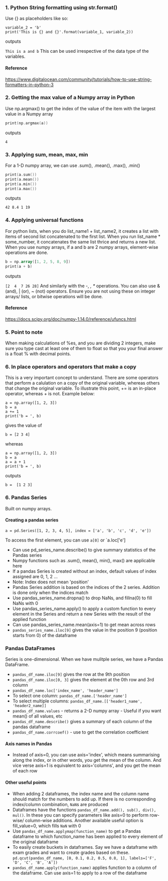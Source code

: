 
### 1. Python String formatting using str.format()
Use {} as placeholders like so:
```variable_1 = 'a'
variable_2 = 'b'
print('This is {} and {}'.format(variable_1, variable_2))
```
outputs

`This is a and b`
This can be used irrespective of the data type of the variables.

#### Reference<br/>
https://www.digitalocean.com/community/tutorials/how-to-use-string-formatters-in-python-3

### 2. Getting the max value of a Numpy array in Python
Use np.argmax() to get the index of the value of the item with the largest value in a Numpy array
```a = np.array([1, 2, 2, 18, 19])
print(np.argmax(a))
```
outputs

`4`

### 3. Applying sum, mean, max, min
For a 1-D numpy array, we can use .sum(), .mean(), .max(), .min()
```a = np.array([1, 2, 2, 18, 19])
print(a.sum())
print(a.mean())
print(a.min())
print(a.max())
```
outputs

`42
8.4
1
19`

### 4. Applying universal functions
For python lists, when you do list_name1 + list_name2, it creates a list with items of second list concatenated to the first list. When you run list_name * some_number, it concatenates the same list thrice and returns a new list.
When you use numpy arrays, if a and b are 2 numpy arrays, element-wise operations are done.
```a = np.array([1, 2, 2, 18, 19])
b = np.array([1, 2, 5, 8, 9])
print(a + b)
```
outputs

`[2  4  7 26 28]`
And similarly with the -, *, \** operations. You can also use & (and), | (or), ~ (not) operators. Ensure you are not using these on integer arrays/ lists, or bitwise operations will be done.

#### Reference
https://docs.scipy.org/doc/numpy-1.14.0/reference/ufuncs.html

### 5. Point to note
When making calculations of %es, and you are dividing 2 integers, make sure you type cast at least one of them to float so that you your final answer is a float % with decimal points.

### 6. In place operators and operators that make a copy
This is a very important concept to understand. There are some operators that perform a calulation on a copy of the original variable, whereas others that change the original variable. To illustrate this point, += is an in-place operator, whereas + is not. Example below:
```
a = np.array([1, 2, 3])
b = a
a += 1
print('b = ', b)
```
gives the value of 
```
b = [2 3 4]
```
whereas
```
a = np.array([1, 2, 3])
b = a
a = a + 1
print('b = ', b)
```
outputs
```
b =  [1 2 3]
```
### 6. Pandas Series 
Built on numpy arrays.
#### Creating a pandas series
  ```
  a = pd.Series([1, 2, 3, 4, 5], index = ['a', 'b', 'c', 'd', 'e'])
  ```
  To access the first element, you can use `a[0]` or `a.loc['e']
- Can use pd_series_name.describe() to give summary statistics of the Pandas series
- Numpy functions such as .sum(), mean(), min(), max() are applicable here 
- If a pandas Series is created without an index, default values of index assigned are 0, 1, 2 ... 
- Note: Index does not mean 'position'
- Pandas Series addition is based on the indices of the 2 series. Addition is done only when the indices match
- Use pandas_series_name.dropna() to drop NaNs, and fillna(0) to fill NaNs with 0
- Use pandas_series_name.apply() to apply a custom function to every element in the Series and return a new Series with the result of the applied function
- Can use pandas_series_name.mean(axis=1) to get mean across rows
- `pandas_series_name.iloc[9]` gives the value in the position 9 (position starts from 0) of the dataframe

### Pandas DataFrames
Series is one-dimensional. When we have mulitple series, we have a Pandas DataFrame.
- `pandas_df_name.iloc[9]` gives the row at the 9th position 
- `pandas_df_name.iloc[0, 3]` gives the element at the 0th row and 3rd column
- `pandas_df_name.loc['index_name', 'header_name']`
- To select one column: `pandas_df_name.['header_name']`
- To select multiple columns: `pandas_df_name.[['header1_name', 'header2_name]]`
- `pandas_df_name.values` - returns a 2-D numpy array - Useful if you want mean() of all values, etc
- `pandas_df_name.describe()` gives a summary of each column of the pandas dataframe
- `pandas_df_name.corrcoef()` - use to get the correlation coefficient

#### Axis names in Pandas
- Instead of axis=0, you can use axis='index', which means summarising along the index, or in other words, you get the mean of the column.
And vice verse axis=1 is equivalent to axis='columns', and you get the mean of each row

#### Other useful points
- When adding 2 dataframes, the index name and the column name should match for the numbers to add up. If there is no corresponding index/column combination, `NaN`s are produced
- Dataframes have the functions `pandas_df_name.add(), sub(), div(), mul()`. In these you can specify parameters like axis=0 to perform row-wise/ column-wise additions. Another available useful option is fill_value=0, which fills `NaN` with 0
- Use `pandas_df_name.applymap(function_name)` to get a Pandas dataframe to which function_name has been applied to every element of the original dataframe
- To easily create buckets in dataframes. Say we have a dataframe with exam grades and want to create grades based on these.
`pd.qcut(pandas_df_name, [0, 0.1, 0.2, 0.5, 0.8, 1], labels=['F', 'D', 'C', 'B', 'A'])`
- `pandas_df_name.apply(function_name)` applies function to a column of the dataframe. Can use axis=1 to apply to a row of the dataframe
